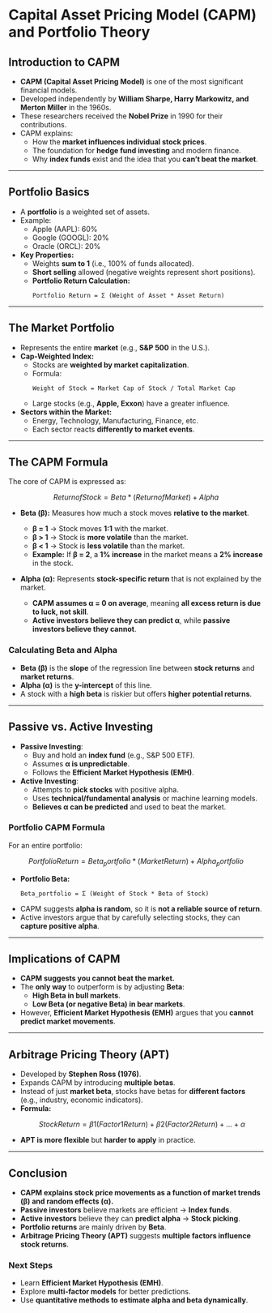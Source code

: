 # Capital Asset Pricing Model (CAPM) and Portfolio Theory

## **Introduction to CAPM**
- **CAPM (Capital Asset Pricing Model)** is one of the most significant financial models.
- Developed independently by **William Sharpe, Harry Markowitz, and Merton Miller** in the 1960s.
- These researchers received the **Nobel Prize** in 1990 for their contributions.
- CAPM explains:
  - How the **market influences individual stock prices**.
  - The foundation for **hedge fund investing** and modern finance.
  - Why **index funds** exist and the idea that you **can’t beat the market**.

---

## **Portfolio Basics**
- A **portfolio** is a weighted set of assets.
- Example:
  - Apple (AAPL): 60%
  - Google (GOOGL): 20%
  - Oracle (ORCL): 20%
- **Key Properties:**
  - Weights **sum to 1** (i.e., 100% of funds allocated).
  - **Short selling** allowed (negative weights represent short positions).
  - **Portfolio Return Calculation:**
    ```
    Portfolio Return = Σ (Weight of Asset * Asset Return)
    ```

---

## **The Market Portfolio**
- Represents the entire **market** (e.g., **S&P 500** in the U.S.).
- **Cap-Weighted Index:**
  - Stocks are **weighted by market capitalization**.
  - Formula:
    ```
    Weight of Stock = Market Cap of Stock / Total Market Cap
    ```
  - Large stocks (e.g., **Apple, Exxon**) have a greater influence.
- **Sectors within the Market:**
  - Energy, Technology, Manufacturing, Finance, etc.
  - Each sector reacts **differently to market events**.

---

## **The CAPM Formula**
The core of CAPM is expressed as:
```math
    Return of Stock = Beta * (Return of Market) + Alpha
```
- **Beta (β):** Measures how much a stock moves **relative to the market**.
  - **β = 1** → Stock moves **1:1** with the market.
  - **β > 1** → Stock is **more volatile** than the market.
  - **β < 1** → Stock is **less volatile** than the market.
  - **Example:** If **β = 2**, a **1% increase** in the market means a **2% increase** in the stock.

- **Alpha (α):** Represents **stock-specific return** that is not explained by the market.
  - **CAPM assumes α = 0 on average**, meaning **all excess return is due to luck, not skill**.
  - **Active investors believe they can predict α**, while **passive investors believe they cannot**.

### **Calculating Beta and Alpha**
- **Beta (β)** is the **slope** of the regression line between **stock returns** and **market returns**.
- **Alpha (α)** is the **y-intercept** of this line.
- A stock with a **high beta** is riskier but offers **higher potential returns**.

---

## **Passive vs. Active Investing**
- **Passive Investing**:
  - Buy and hold an **index fund** (e.g., S&P 500 ETF).
  - Assumes **α is unpredictable**.
  - Follows the **Efficient Market Hypothesis (EMH)**.
- **Active Investing**:
  - Attempts to **pick stocks** with positive alpha.
  - Uses **technical/fundamental analysis** or machine learning models.
  - **Believes α can be predicted** and used to beat the market.

### **Portfolio CAPM Formula**
For an entire portfolio:
```math
    Portfolio Return = Beta_portfolio * (Market Return) + Alpha_portfolio
```
- **Portfolio Beta:**
  ```
  Beta_portfolio = Σ (Weight of Stock * Beta of Stock)
  ```
- CAPM suggests **alpha is random**, so it is **not a reliable source of return**.
- Active investors argue that by carefully selecting stocks, they can **capture positive alpha**.

---

## **Implications of CAPM**
- **CAPM suggests you cannot beat the market.**
- The **only way** to outperform is by adjusting **Beta**:
  - **High Beta in bull markets**.
  - **Low Beta (or negative Beta) in bear markets**.
- However, **Efficient Market Hypothesis (EMH)** argues that you **cannot predict market movements**.

---

## **Arbitrage Pricing Theory (APT)**
- Developed by **Stephen Ross (1976)**.
- Expands CAPM by introducing **multiple betas**.
- Instead of just **market beta**, stocks have betas for **different factors** (e.g., industry, economic indicators).
- **Formula:**
  ```math
  Stock Return = β1(Factor 1 Return) + β2(Factor 2 Return) + ... + α
  ```
- **APT is more flexible** but **harder to apply** in practice.

---

## **Conclusion**
- **CAPM explains stock price movements as a function of market trends (β) and random effects (α).**
- **Passive investors** believe markets are efficient → **Index funds**.
- **Active investors** believe they can **predict alpha** → **Stock picking**.
- **Portfolio returns** are mainly driven by **Beta**.
- **Arbitrage Pricing Theory (APT)** suggests **multiple factors influence stock returns**.

### **Next Steps**
- Learn **Efficient Market Hypothesis (EMH)**.
- Explore **multi-factor models** for better predictions.
- Use **quantitative methods to estimate alpha and beta dynamically**.

